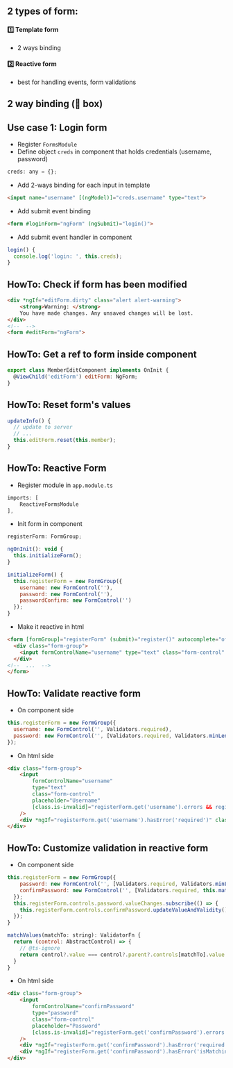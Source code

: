 ## 2 types of form:
#### :one: Template form
* 2 ways binding
#### :two: Reactive form 
* best for handling events, form validations

## 2 way binding (🍌 box)

## Use case 1: Login form
* Register `FormsModule`
* Define object `creds` in component that holds credentials (username, password)
```js
creds: any = {};
```
* Add 2-ways binding for each input in template
```html
<input name="username" [(ngModel)]="creds.username" type="text">
```
* Add submit event binding 
```html
<form #loginForm="ngForm" (ngSubmit)="login()">
```
* Add submit event handler in component
```js
login() {
  console.log('login: ', this.creds);
}
```

## HowTo: Check if form has been modified
```html
<div *ngIf="editForm.dirty" class="alert alert-warning">
    <strong>Warning: </strong>
    You have made changes. Any unsaved changes will be lost.
</div>
<!--  -->
<form #editForm="ngForm">
```

## HowTo: Get a ref to form inside component
```js
export class MemberEditComponent implements OnInit {
  @ViewChild('editForm') editForm: NgForm;
}
```

## HowTo: Reset form's values
```js
updateInfo() {
  // update to server
  // ...
  this.editForm.reset(this.member);
}
```

## HowTo: Reactive Form
* Register module in `app.module.ts`
```js
imports: [
    ReactiveFormsModule
],
```
* Init form in component
```js
registerForm: FormGroup;

ngOnInit(): void {
  this.initializeForm();
}

initializeForm() {
  this.registerForm = new FormGroup({
    username: new FormControl(''),
    password: new FormControl(''),
    passwordConfirm: new FormControl('')
  });
}
```
* Make it reactive in html
```html
<form [formGroup]="registerForm" (submit)="register()" autocomplete="off">
  <div class="form-group">
    <input formControlName="username" type="text" class="form-control" placeholder="Username" />    
  </div>
<!--  ...  -->
</form>
```

## HowTo: Validate reactive form
* On component side
```js
this.registerForm = new FormGroup({
  username: new FormControl('', Validators.required),
  password: new FormControl('', [Validators.required, Validators.minLength(4), Validators.maxLength(8)]),
});
```

* On html side
```html
<div class="form-group">
    <input 
        formControlName="username" 
        type="text" 
        class="form-control" 
        placeholder="Username" 
        [class.is-invalid]="registerForm.get('username').errors && registerForm.get('username').touched"
    />    
    <div *ngIf="registerForm.get('username').hasError('required')" class="invalid-feedback">Please provide an username</div>  
</div>
```

## HowTo: Customize validation in reactive form
* On component side
```js
this.registerForm = new FormGroup({
    password: new FormControl('', [Validators.required, Validators.minLength(4), Validators.maxLength(8)]),
    confirmPassword: new FormControl('', [Validators.required, this.matchValues('password')])
  });
  this.registerForm.controls.password.valueChanges.subscribe(() => {
    this.registerForm.controls.confirmPassword.updateValueAndValidity();
  });
}

matchValues(matchTo: string): ValidatorFn {
  return (control: AbstractControl) => {
    // @ts-ignore
    return control?.value === control?.parent?.controls[matchTo].value ? null : { isMatching: true };
  }
}
```
* On html side
```html
<div class="form-group">
    <input 
        formControlName="confirmPassword" 
        type="password" 
        class="form-control" 
        placeholder="Password"
        [class.is-invalid]="registerForm.get('confirmPassword').errors && registerForm.get('confirmPassword').touched"
    />    
    <div *ngIf="registerForm.get('confirmPassword').hasError('required')" class="invalid-feedback">Please provide a confirm password</div>  
    <div *ngIf="registerForm.get('confirmPassword').hasError('isMatching')" class="invalid-feedback">Confirm password must match password</div>  
</div>
```
